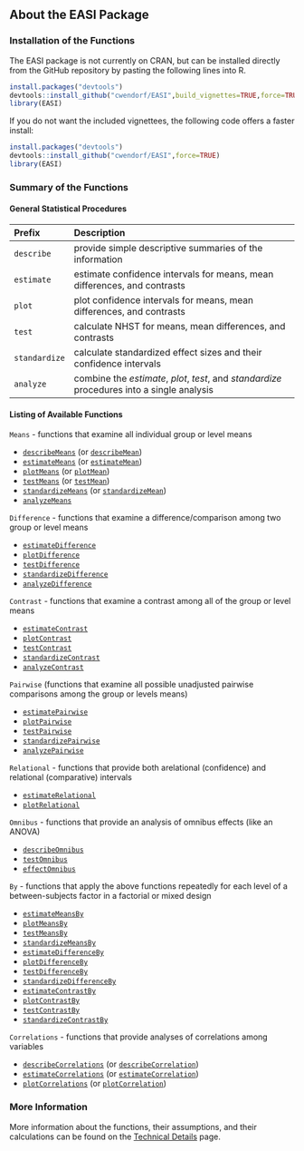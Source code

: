 ## About the EASI Package

### Installation of the Functions

The EASI package is not currently on CRAN, but can be installed directly from the GitHub repository by pasting the following lines into R.

``` r
install.packages("devtools")
devtools::install_github("cwendorf/EASI",build_vignettes=TRUE,force=TRUE)
library(EASI)
```

If you do not want the included vignettees, the following code offers a faster install:

``` r
install.packages("devtools")
devtools::install_github("cwendorf/EASI",force=TRUE)
library(EASI)
```

### Summary of the Functions

#### General Statistical Procedures

Prefix | Description
:-- | :--
`describe` | provide simple descriptive summaries of the information
`estimate` | estimate confidence intervals for means, mean differences, and contrasts
`plot` | plot confidence intervals for means, mean differences, and contrasts
`test` | calculate NHST for means, mean differences, and contrasts
`standardize` | calculate standardized effect sizes and their confidence intervals
`analyze` | combine the _estimate_, _plot_, _test_, and _standardize_ procedures into a single analysis

#### Listing of Available Functions

`Means` - functions that examine all individual group or level means

- [`describeMeans`](./describeMeans.md) (or [`describeMean`](./describeMeans.md))
- [`estimateMeans`](./estimateMeans.md) (or [`estimateMean`](./estimateMeans.md))
- [`plotMeans`](./plotMeans.md) (or [`plotMean`](./plotMeans.md))
- [`testMeans`](./testMeans.md) (or [`testMean`](./testMeans.md))
- [`standardizeMeans`](./standardizeMeans.md) (or [`standardizeMean`](./standardizeMeans.md))
- [`analyzeMeans`](./analyzeMeans.md)

`Difference` - functions that examine a difference/comparison among two group or level means

- [`estimateDifference`](./estimateDifference.md)
- [`plotDifference`](./plotDifference.md)
- [`testDifference`](./testDifference.md)
- [`standardizeDifference`](./standardizeDifference.md)
- [`analyzeDifference`](./analyzeDifference.md)

`Contrast` - functions that examine a contrast among all of the group or level means

- [`estimateContrast`](./estimateContrast.md)
- [`plotContrast`](./plotContrast.md)
- [`testContrast`](./testContrast.md)
- [`standardizeContrast`](./standardizeContrast.md) 
- [`analyzeContrast`](./analyzeContrast.md)

`Pairwise` (functions that examine all possible unadjusted pairwise comparisons among the group or levels means)

- [`estimatePairwise`](./estimatePairwise.md)
- [`plotPairwise`](./plotPairwise.md)
- [`testPairwise`](./testPairwise.md)
- [`standardizePairwise`](./standardizePairwise.md)
- [`analyzePairwise`](./analyzePairwise.md)

`Relational` - functions that provide both arelational (confidence) and relational (comparative) intervals 

- [`estimateRelational`](./estimateRelational.md)
- [`plotRelational`](./plotRelational.md)

`Omnibus` - functions that provide an analysis of omnibus effects (like an ANOVA)

- [`describeOmnibus`](./describeOmnibus.md)
- [`testOmnibus`](./testOmnibus.md)
- [`effectOmnibus`](./effectOmnibus.md)

`By` - functions that apply the above functions repeatedly for each level of a between-subjects factor in a factorial or mixed design

- [`estimateMeansBy`](./estimateMeansBy.md)
- [`plotMeansBy`](./plotMeansBy.md)
- [`testMeansBy`](./testMeansBy.md)
- [`standardizeMeansBy`](./standardizeMeansBy.md)
- [`estimateDifferenceBy`](./estimateDifferenceBy.md)
- [`plotDifferenceBy`](./plotDifferenceBy.md)
- [`testDifferenceBy`](./testDifferenceBy.md)
- [`standardizeDifferenceBy`](./standardizeDifferenceBy.md)
- [`estimateContrastBy`](./estimateContrastBy.md)
- [`plotContrastBy`](./plotContrastBy.md)
- [`testContrastBy`](./testContrastBy.md)
- [`standardizeContrastBy`](./standardizeContrastBy.md)

`Correlations` - functions that provide analyses of correlations among variables

- [`describeCorrelations`](./describeCorrelations.md) (or [`describeCorrelation`](./describeCorrelations.md))
- [`estimateCorrelations`](./estimateCorrelations.md) (or [`estimateCorrelation`](./estimateCorrelations.md))
- [`plotCorrelations`](./plotCorrelations.md) (or [`plotCorrelation`](./plotCorrelations.md))

### More Information

More information about the functions, their assumptions, and their calculations can be found on the [Technical Details](./TechnicalDetails.md) page.
